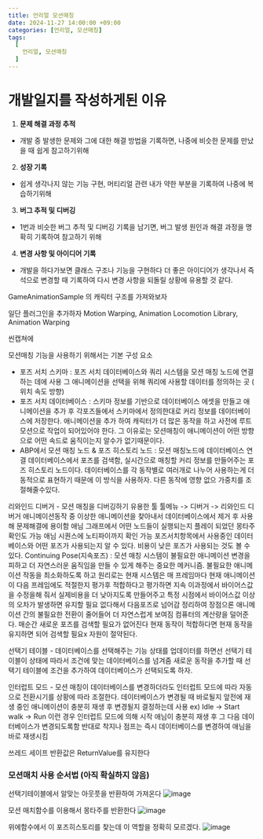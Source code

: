 ```yaml
---
title: 언리얼 모션매칭
date: 2024-11-27 14:00:00 +09:00
categories: [언리얼, 모션매칭]
tags:
  [
    언리얼, 모션매칭
  ]
---
```

# **개발일지를 작성하게된 이유**
1. **문제 해결 과정 추적**
- 개발 중 발생한 문제와 그에 대한 해결 방법을 기록하면, 나중에 비슷한 문제를 만났을 때 쉽게 참고하기위해
2. **성장 기록**
- 쉽게 생각나지 않는 기능 구현, 머티리얼 관련 내가 약한 부분을 기록하여 나중에 복습하기위해
3. **버그 추적 및 디버깅**
- 1번과 비슷한 버그 추적 및 디버깅 기록을 남기면, 버그 발생 원인과 해결 과정을 명확히 기록하여 참고하기 위해
4. **변경 사항 및 아이디어 기록**
- 개발을 하다가보면 클래스 구조나 기능을 구현하다 더 좋은 아이디어가 생각나서 즉석으로 변경할 때 기록하여 다시 변경 사항을 되돌릴 상황에 유용할 것 같다.

GameAnimationSample 의 캐릭터 구조를 가져와보자

일단 플러그인을 추가하자 Motion Warping, Animation Locomotion Library, Animation Warping

씬캡쳐에 

모션매칭 기능을 사용하기 위해서는 
기본 구성 요소
- 포즈 서치 스키마 : 포즈 서치 데이터베이스와 쿼리 시스템을 모션 매칭 노드에 연결하는 데에 사용 그 애니메이션을 선택을 위해 쿼리에 사용할 데이터를 정의하는 곳 ( 위치 속도 방향)
- 포즈 서치 데이터베이스 : 스키마 정보를 기반으로 데이터베이스 에셋을 만들고 애니메이션을 추가 후 각포즈들에서 스키마에서 정의한대로 커리 정보를 데이터베이스에 저장한다. 애니메이션을 추가 하여 캐릭터가 더 많은 동작을 하고 사전에 루트 모션으로 작업이 되어있어야 한다.
 그 이유로는 모션매칭이 애니메이션이 어떤 방향으로 어떤 속드로 움직이는지 알수가 없기때문이다.
- ABP에서 모션 매칭 노드 & 포즈 히스토리 노드 : 모션 매칭노드에 데이터베이스 연결 데이터베이스에서 포즈를 검색함, 실시간으로 매칭할 커리 정보를 만들어주는 포즈 히스토리 노드이다.
데이터베이스를 각 동작별로 여러개로 나누어 사용하는게 더 동적으로 표현하기 때문에 이 방식을 사용하자. 다른 동작에 영향 없으 가중치를 조절해줄수있다.

리와인드 디버거 - 모션 매칭을 디버깅하기 유용한 툴  툴메뉴 -> 디버거 -> 리와인드 디버거
애니메이션동작 중 이상한 애니메이션을 찾아내서 데이터베이스에서 제거 후 사용해 문제해결에 용이함
애님 그래프에서 어떤 노드들이 실행되는지 플레이 되었던 몽타주 확인도 가능 애님 시퀀스에 노티파이까지 확인 가능
포즈서치항목에서 사용중인 데이터베이스와 어떤 포즈가 사용되는지 알 수 있다. 비용이 낮은 포즈가 사용되는 것도 볼 수 있다. 
Continuing Pose(지속포즈) : 모션 매칭 시스템이 불필요한 애니메이션 변경을 피하고 더 자연스러운 움직임을 만들 수 있게 해주는 중요한 메커니즘. 
불필요한 애니메이션 작동을 최소화하도록 하고 원리로는 현재 시스템은 매 프레임마다 현재 애니메이션이 다음 프레임에도 적절한지 평가후 적합하다고 평가하면 지속 이과정에서 바이어스값을 수정을해 줘서 실제비용을 더 낮아지도록 만들어주고 특정 시점에서 바이어스값 이상의 오차가 발생하면 유지할 필요 없다해서 다음포즈로 넘어감 
정리하여 장점으론 애니메이션 간의 불필요한 전환이 줄어들어 더 자연스럽게 보여짐
컴퓨터의 계산량을 덜어준다. 매순간 새로운 포즈를 검색할 필요가 없어진다 현재 동작이 적합하다면 현재 동작을 유지하면 되어 검색할 필요x 자원이 절약된다.

선택기 테이블 - 데이터베이스를 선택해주는 기능 상태를 업데이터를 하면선 선택기 테이블이 상태에 따라서 조건에 맞는 데이터베이스를 넘겨줌
              새로운 동작을 추가할 때 선택기 테이블에 조건을 추가하여 데이터베이스가 선택되도록 하자.
            
인터럽트 모드 - 모션 매칭이 데이터베이스를 변경하더라도 인터럽트 모드에 따라 자동으로 전환시기를 상황에 따라 조절한다.
데이터베이스가 변경될 때 바로될지 앞전에 재생 중인 애니메이션이 충분히 재생 후 변경될지 결정하는데 사용
ex) Idle -> Start walk -> Run 이런 경우 인터럽트 모드에 의해 시작 애님이 충분히 재생 후 그 다음 데이터베이스가 변경되도록함
    반대로 착지나 점프는 즉시 데이터베이스를 변경하여 애님을 바로 재생시킴

쓰레드 세이프 반환값은 ReturnValue를 유지한다

### 모션매치 사용 순서법 (아직 확실하지 않음)
선택기테이블에서 알맞는 아웃풋을 반환하여 가져온다
![image](https://github.com/user-attachments/assets/8232d2ec-f81f-4c8a-9ef0-f4fb0dcd788d)

모션 매치함수를 이용해서 몽타주를 반환한다
![image](https://github.com/user-attachments/assets/ba43cb90-0302-4e54-8964-0257da282961)

위에함수에서 이 포즈히스토리를 찾는데 이 역할을 정확히 모르겠다.
![image](https://github.com/user-attachments/assets/81ffcc54-e06e-40c1-8f96-0b135b60ad8c)
